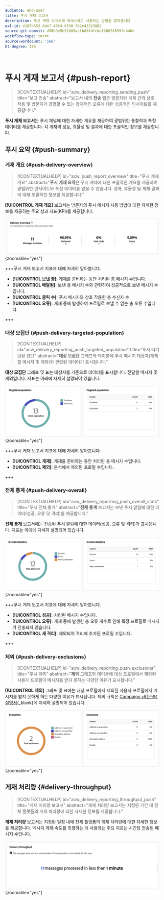 ```yaml
---
audience: end-user
title: 푸시 게재 보고서
description: 푸시 게재 보고서에 액세스하고 사용하는 방법을 알아봅니다
exl-id: 4187b553-8de7-40f4-8f30-f62e43323862
source-git-commit: d58b9e9b32b85acfbd58dfcbef2000f859feb40d
workflow-type: tm+mt
source-wordcount: '566'
ht-degree: 32%

---
```


# 푸시 게재 보고서 {#push-report}

>[!CONTEXTUALHELP]
>id="acw_delivery_reporting_sending_push"
>title="보고 전송"
>abstract="보고서 내의 **전송** 탭은 방문자와 게재 간의 상호 작용 및 방문자가 경험할 수 있는 잠재적인 오류에 대한 심층적인 인사이트를 제공합니다."

**푸시 게재 보고서**&#x200B;는 푸시 채널에 대한 자세한 개요를 제공하여 광범위한 통찰력과 특정 데이터를 제공합니다. 각 게재의 성능, 효율성 및 결과에 대한 포괄적인 정보를 제공합니다.

## 푸시 요약 {#push-summary}

### 게재 개요 {#push-delivery-overview}

>[!CONTEXTUALHELP]
>id="acw_push_report_overview"
>title="푸시 게재 개요"
>abstract="**푸시 게재 요약**&#x200B;은 푸시 게재에 대한 포괄적인 개요를 제공하여 광범위한 인사이트와 특정 데이터를 얻을 수 있습니다. 성과, 효율성 및 게재 결과에 대해 포괄적인 정보를 제공합니다."

**[!UICONTROL 게재 개요]** 보고서는 방문자의 푸시 메시지 사용 방법에 대한 자세한 정보를 제공하는 주요 성과 지표(KPI)를 제공합니다.

![이 스크린샷은 푸시 메시지를 사용한 방문자 참여에 대한 KPI를 제공하는 게재 개요 보고서를 보여 줍니다.](assets/reporting_push_3.png){zoomable="yes"}

+++푸시 게재 보고서 지표에 대해 자세히 알아봅니다.

* **[!UICONTROL 보낸 총]**: 게재를 준비하는 동안 처리된 총 메시지 수입니다.
* **[!UICONTROL 배달됨]**: 보낸 총 메시지 수와 관련하여 성공적으로 보낸 메시지 수입니다.
* **[!UICONTROL 클릭 수]**: 푸시 메시지와 상호 작용한 총 수신자 수
* **[!UICONTROL 오류]**: 게재 중에 발생하여 프로필로 보낼 수 없는 총 오류 수입니다.

+++

### 대상 모집단 {#push-delivery-targeted-population}

>[!CONTEXTUALHELP]
>id="acw_delivery_reporting_push_targeted_population"
>title="푸시 타기팅된 집단"
>abstract="**대상 모집단** 그래프와 테이블에 푸시 메시지 대상자(게재할 메시지 및 제외)와 관련된 데이터가 표시됩니다."

**대상 모집단** 그래프 및 표는 대상자를 기준으로 데이터를 표시합니다. 전달할 메시지 및 제외입니다. 지표는 아래에 자세히 설명되어 있습니다.

![이 스크린샷은 배달할 메시지와 제외할 메시지에 대한 데이터를 표시하는 타겟팅된 모집단 그래프와 표를 보여 줍니다.](assets/reporting_push_4.png){zoomable="yes"}

+++푸시 게재 보고서 지표에 대해 자세히 알아봅니다.

* **[!UICONTROL 게재]**: 게재를 준비하는 동안 처리된 총 메시지 수입니다.
* **[!UICONTROL 제외]**: 분석에서 제외된 프로필 수입니다.

+++

### 전체 통계 {#push-delivery-overall}

>[!CONTEXTUALHELP]
>id="acw_delivery_reporting_push_overall_stats"
>title="푸시 전체 통계"
>abstract="**전체 통계** 보고서는 보낸 푸시 알림에 대한 데이터(성공, 오류 및 격리)를 제공합니다."

**전체 통계** 보고서에는 전송된 푸시 알림에 대한 데이터(성공, 오류 및 격리)가 표시됩니다. 지표는 아래에 자세히 설명되어 있습니다.

![이 스크린샷은 전송된 푸시 알림에 대한 성공, 오류 및 격리에 대한 데이터를 제공하는 전체 통계 보고서를 보여 줍니다.](assets/reporting_push_5.png){zoomable="yes"}

+++푸시 게재 보고서 지표에 대해 자세히 알아봅니다.

* **[!UICONTROL 성공]**: 처리된 메시지 수입니다.
* **[!UICONTROL 오류]**: 게재 중에 발생한 총 오류 개수로 인해 특정 프로필로 메시지가 전송되지 않습니다.
* **[!UICONTROL 새 격리]**: 제외되어 격리에 추가된 프로필 수입니다.

+++

### 제외 {#push-delivery-exclusions}

>[!CONTEXTUALHELP]
>id="acw_delivery_reporting_push_exclusions"
>title="푸시 제외"
>abstract="**제외** 그래프와 테이블에 대상 프로필에서 제외된 사용자 프로필이 메시지를 받지 못하는 다양한 이유가 표시됩니다."

**[!UICONTROL 제외]** 그래프 및 표에는 대상 프로필에서 제외된 사용자 프로필에서 메시지를 받지 못하게 하는 다양한 이유가 표시됩니다. 제외 규칙은 [Campaign v8(콘솔) 설명서](https://experienceleague.adobe.com/docs/campaign/campaign-v8/send/failures/delivery-failures.html#push-error-types){_blank}에 자세히 설명되어 있습니다.

![이 스크린샷은 제외된 사용자 프로필이 메시지를 받지 못하게 하는 이유를 표시하는 제외 그래프 및 표를 보여 줍니다.](assets/reporting_push_6.png){zoomable="yes"}

## 게재 처리량 {#delivery-throughput}

>[!CONTEXTUALHELP]
>id="acw_delivery_reporting_throughput_push"
>title="게재 처리량 보고서"
>abstract="게재 처리량 보고서는 지정된 기간 내 전체 플랫폼의 게재 처리량에 대한 자세한 정보를 제공합니다."

**게재 처리량** 보고서는 지정된 일정 내에 전체 플랫폼의 게재 처리량에 대한 자세한 정보를 제공합니다. 메시지 게재 속도를 측정하는 데 사용되는 주요 지표는 시간당 전송된 메시지 수입니다.

![이 스크린샷은 지정된 기간 내에 플랫폼의 메시지 게재 속도에 대한 세부 정보를 제공하는 게재 처리량 보고서를 보여 줍니다.](assets/reporting_push_2.png){zoomable="yes"}